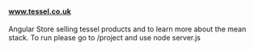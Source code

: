 #### www.tessel.co.uk

Angular Store selling tessel products and to learn more about the mean stack.  To run please go to /project and use node server.js
